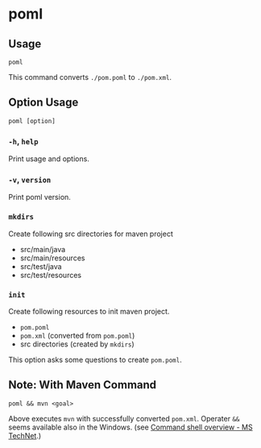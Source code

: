 # poml
## Usage
```
poml
```

This command converts `./pom.poml` to `./pom.xml`.


## Option Usage
```
poml [option]
```

### `-h`, `help`
Print usage and options.

### `-v`, `version`
Print poml version.

### `mkdirs`
Create following src directories for maven project

- src/main/java
- src/main/resources
- src/test/java
- src/test/resources

### `init`
Create following resources to init maven project.

- `pom.poml`
- `pom.xml` (converted from  `pom.poml`)
- src directories (created by `mkdirs`)

This option asks some questions to create `pom.poml`.


## Note: With Maven Command
```
poml && mvn <goal>
```

Above executes `mvn` with successfully converted `pom.xml`.  Operater `&&` seems available also in the Windows. (see [Command shell overview - MS TechNet](https://technet.microsoft.com/en-us/library/bb490954.aspx).)
